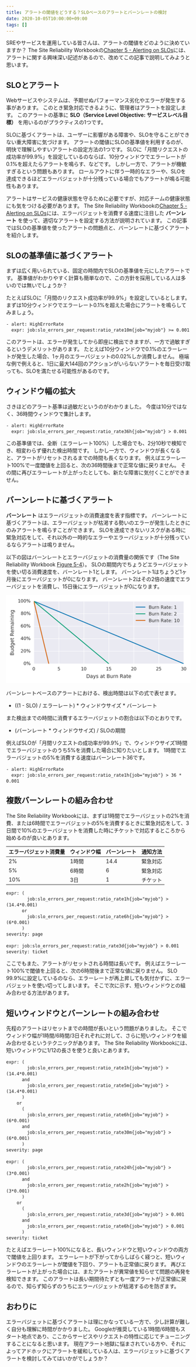 ```yaml
---
title: アラートの閾値をどうする？SLOベースのアラートとバーンレートの検討
date: 2020-10-05T10:00:00+09:00
tags: []
---
```


SREやサービスを運用している皆さんは、アラートの閾値をどのように決めていますか？
The Site Reliability Workbookの[Chapter 5 - Alerting on SLOs][alerting-on-slos]には、アラートに関する興味深い記述があるので、改めてこの記事で説明してみようと思います。

## SLOとアラート

Webサービスやシステムは、予期せぬパフォーマンス劣化やエラーが発生する事があります。
このとき緊急対応できるように、管理者はアラートを設定します。
このアラートの基準に **SLO（Service Level Objective: サービスレベル目標）** を用いるのがプラクティスの1つです。

SLOに基づくアラートは、ユーザーに影響がある障害や、SLOを守ることができない重大障害に気づけます。
アラートの閾値にSLOの基準値を利用するのが、明快で理解しやすいアラートの設定方法の1つです。
SLOに「月間リクエストの成功率が99.9%」を設定しているのならば、10分ウィンドウでエラーレートが0.1%を超えたらアラートを鳴らす、などです。
しかし一方で、アラートが機敏すぎるという問題もあります。
ロールアウトに伴う一時的なエラーや、SLOを達成できるほどエラーバジェットが十分残っている場合でもアラートが鳴る可能性もあります。

アラートはサービスの健康状態を守るために必要ですが、対応チームの健康状態にも気をつける必要があります。
The Site Reliability Workbookの[Chapter 5 - Alerting on SLOs][alerting-on-slos]には、エラーバジェットを消費する速度に注目した **バーンレート** を使って、適切なアラートを設定する方法が説明されています。
この記事ではSLOの基準値を使ったアラートの問題点と、バーンレートに基づくアラートを紹介します。

## SLOの基準値に基づくアラート

まずは広く用いられている、固定の時間内でSLOの基準値を元にしたアラートです。
基準値がわかりやすく計算も簡単なので、この方針を採用している人は多いのでは無いでしょうか？

たとえばSLOに「月間のリクエスト成功率が99.9%」を設定しているとします。
まずは10分ウィンドウでエラーレート0.1%を超えた場合にアラートを鳴らしてみましょう。

```promql
- alert: HighErrorRate
  expr: job:slo_errors_per_request:ratio_rate10m{job="myjob"} >= 0.001
```

このアラートは、エラーが発生してから即座に検出できますが、一方で過敏すぎるというデメリットがあります。
たとえば10分ウィンドウで0.1%のエラーレートが発生した場合、1ヶ月のエラーバジェットの0.02%しか消費しません。
極端な例で例えると、1日に最大144回のアクションがいらないアラートを毎日受け取っても、SLOを満たせる可能性があるのです。

## ウィンドウ幅の拡大

さきほどのアラート基準は過敏だというのがわかりました。
今度は10分ではなく、36時間ウィンドウで集計します。


```promql
- alert: HighErrorRate
  expr: job:slo_errors_per_request:ratio_rate36h{job="myjob"} > 0.001

```

この基準値では、全断（エラーレート100%）した場合でも、2分10秒で検知でき、相変わらず優れた検出時間です。
しかし一方で、ウィンドウが長くなると、アラートがリセットされるまでの時間も長くなります。
例えばエラーレート100%で一度閾値を上回ると、次の36時間後まで正常な値に戻りません。
その間に再びエラーレートが上がったとしても、新たな障害に気付くことができません。

## バーンレートに基づくアラート

**バーンレート** はエラーバジェットの消費速度を表す指標です。
バーンレートに基づくアラートは、エラーバジェットが枯渇する勢いのエラーが発生したときにのみアラートを鳴らすことができます。
SLOを達成できないリスクがある時に緊急対応をして、それ以外の一時的なエラーやエラーバジェットが十分残っているならアラートは鳴りません。

以下の図はバーンレートとエラーバジェットの消費量の関係です（The Site Reliability Workbook [Figure 5-4][fig5-4]）。
SLOの期間内でちょうどエラーバジェットを使い切る消費速度を、バーンレート1とします。
バーンレート1はちょうど1ヶ月後にエラーバジェットが0になります。
バーンレート2はその2倍の速度でエラーバジェットを消費し、15日後にエラーバジェットが0になります。

![エラーバジェットとバーンレートの関係](error-budgets-relative-to-burn-rates.png)

バーンレートベースのアラートにおける、検出時間は以下の式で表せます。

- ((1 - SLO) / エラーレート) * ウィンドウサイズ * バーンレート

また検出までの時間に消費するエラーバジェットの割合は以下のとおりです。

- (バーンレート * ウィンドウサイズ) / SLOの期間

例えばSLOが「月間リクエストの成功率が99.9%」で、ウィンドウサイズ1時間でエラーバジェットのうち5%を消費した場合に知りたいとします。
1時間でエラーバジェットの5%を消費する速度はバーンレート36です。

```promql
- alert: HighErrorRate
  expr: job:slo_errors_per_request:ratio_rate1h{job="myjob"} > 36 * 0.001
```

## 複数バーンレートの組み合わせ

The Site Reliability Workbookには、まずは1時間でエラーバジェットの2%を消費、または6時間でエラーバジェットの5%を消費するときに緊急対応をして、3日間で10%のエラーバジェットを消費した時にチケットで対応するところから始めるのが良いとあります。

エラーバジェット消費量 | ウィンドウ幅 | バーンレート | 通知方法
---                    | ---          | ---          | ---
2%                     | 1時間        | 14.4         | 緊急対応
5%                     | 6時間        | 6            | 緊急対応
10%                    | 3日          | 1            | チケット

```promql
expr: (
        job:slo_errors_per_request:ratio_rate1h{job="myjob"} > (14.4*0.001)
      or
        job:slo_errors_per_request:ratio_rate6h{job="myjob"} > (6*0.001)
      )
severity: page

expr: job:slo_errors_per_request:ratio_rate3d{job="myjob"} > 0.001
severity: ticket
```

ここでもまた、アラートがリセットされる時間は長いです。
例えばエラーレート100%で閾値を上回ると、次の6時間後まで正常な値に戻りません。
SLO 99.9%に設定しているのなら、エラーレートが再上昇しても気付かずに、エラーバジェットを使い切ってしまいます。
そこで次に示す、短いウィンドウとの組み合わせる方法があります。

## 短いウィンドウとバーンレートの組み合わせ

先程のアラートはリセットまでの時間が長いという問題がありました。
そこでウィンドウ幅が1時間/6時間/3日それぞれに対して、さらに短いウィンドウを組み合わせるというテクニックがあります。
The Site Reliability Workbookには、短いウィンドウに1/12の長さを使うと良いとあります。

```promql
expr: (
        job:slo_errors_per_request:ratio_rate1h{job="myjob"} > (14.4*0.001)
      and
        job:slo_errors_per_request:ratio_rate5m{job="myjob"} > (14.4*0.001)
      )
    or
      (
        job:slo_errors_per_request:ratio_rate6h{job="myjob"} > (6*0.001)
      and
        job:slo_errors_per_request:ratio_rate30m{job="myjob"} > (6*0.001)
      )
severity: page

expr: (
        job:slo_errors_per_request:ratio_rate24h{job="myjob"} > (3*0.001)
      and
        job:slo_errors_per_request:ratio_rate2h{job="myjob"} > (3*0.001)
      )
    or
      (
        job:slo_errors_per_request:ratio_rate3d{job="myjob"} > 0.001
      and
        job:slo_errors_per_request:ratio_rate6h{job="myjob"} > 0.001
      )
severity: ticket
```

たとえばエラーレート100%になると、長いウィンドウと短いウィンドウの両方で閾値を上回ります。
エラーレートが下がってからしばらく経つと、短いウィンドウのエラーレートが閾値を下回り、アラートも正常値に戻ります。
再びエラーレートが上がった場合には、またアラートが異常値を知らせて問題の再発を検知できます。
このアラートは長い期間待たずとも一度アラートが正常値に戻るので、知らず知らずのうちにエラーバジェットが枯渇するのを防ぎます。

## おわりに

エラーバジェットに基づくアラートは理にかなっている一方で、少し計算が難しく自分も理解に時間がかかりました。
Googleが推奨している1時間/6時間もスタート地点であり、ここからサービスやリクエストの特性に応じてチューニングすることになると思います。
現在アラート地獄に悩まされている方や、それによってアドホックにアラートを緩和している人は、エラーバジェットに基づくアラートを検討してみてはいかがでしょうか？


[sre-workbook]: https://landing.google.com/sre/workbook/toc/
[alerting-on-slos]: https://landing.google.com/sre/workbook/chapters/alerting-on-slos/
[practical-monitoring]: https://www.oreilly.co.jp/books/9784873118642/
[fig5-4]: https://landing.google.com/sre/workbook/chapters/alerting-on-slos/#error_budgets_relative_to_burn_rates


